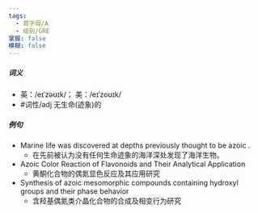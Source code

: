 ```yaml
---
tags:
  - 首字母/A
  - 级别/GRE
掌握: false
模糊: false
---
```

##### 词义
- 英：/eɪˈzəʊɪk/； 美：/eɪˈzoʊɪk/
- #词性/adj  无生命(迹象)的
##### 例句
- Marine life was discovered at depths previously thought to be azoic .
	- 在先前被认为没有任何生命迹象的海洋深处发现了海洋生物。
- Azoic Color Reaction of Flavonoids and Their Analytical Application
	- 黄酮化合物的偶氮显色反应及其应用研究
- Synthesis of azoic mesomorphic compounds containing hydroxyl groups and their phase behavior
	- 含羟基偶氮类介晶化合物的合成及相变行为研究
